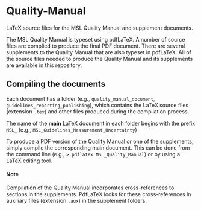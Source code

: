 # Quality-Manual
LaTeX source files for the MSL Quality Manual and supplement documents.

The MSL Quality Manual is typeset using pdfLaTeX. A number of source files are complied to produce the final PDF document. There are several supplements to the Quality Manual that are also typeset in pdfLaTeX. All of the source files needed to produce the Quality Manual and its supplements are available in this repository.

## Compiling the documents 
Each document has a folder (e.g., `quality_manual_document`, `guidelines_reporting_publishing`), which contains the LaTeX source files (extension `.tex`) and other files produced during the compilation process.

The name of the **main** LaTeX document in each folder begins with the prefix `MSL_` (e.g., `MSL_Guidelines_Measurement_Uncertainty`) 

To produce a PDF version of the Quality Manual or one of the supplements, simply compile the corresponding main document. This can be done from the command line (e.g., `> pdflatex MSL_Quality_Manual`) or by using a LaTeX editing tool. 

#### Note 
Compilation of the Quality Manual incorporates cross-references to sections in the supplements. PdfLaTeX looks for these cross-references in auxiliary files (extension `.aux`) in the supplement folders.  
